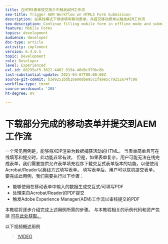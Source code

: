 ```yaml
---
title: 在HTM5表单提交简介中触发AEM工作流
seo-title: Trigger AEM Workflow on HTML5 Form Submission
description: 在离线模式下继续填写移动表单，并提交移动表单以触发AEM工作流
seo-description: Continue filling mobile form in offline mode and submit mobile form to trigger AEM workflow
feature: Mobile Forms
topics: development
audience: developer
doc-type: article
activity: implement
version: 6.4,6.5
topic: Development
role: Developer
level: Experienced
exl-id: 88295af5-3022-4462-9194-46d8c979bc8b
last-substantial-update: 2021-04-07T00:00:00Z
source-git-commit: b3e9251bdb18a008be95c1fa9e5c79252a74fc98
workflow-type: tm+mt
source-wordcount: '205'
ht-degree: 0%

---
```


# 下载部分完成的移动表单并提交到AEM工作流

一个常见用例是，能够将XDP渲染为数据捕获活动的HTML。 当表单简单且可在线填写和提交时，此功能非常有效。 但是，如果表单复杂，用户可能无法在线完成表单，我们需要提供允许表单填充程序下载交互式表单版本的功能，以便使用Acrobat/Reader以离线方式填写表单。 填写表单后，用户可以联机提交表单。
要完成此用例，我们需要执行以下步骤：

* 能够使用在移动表单中输入的数据生成交互式/可填写PDF
* 处理来自Acrobat/Reader的PDF提交
* 触发Adobe Experience Manager(AEM)工作流以审核提交的PDF

本教程将逐步介绍完成上述用例所需的步骤。 与本教程相关的示例代码和资产包括 [可在此处获取。](part-four.md)

以下视频概述用例

>[!VIDEO](https://video.tv.adobe.com/v/29677?quality=12&learn=on)
